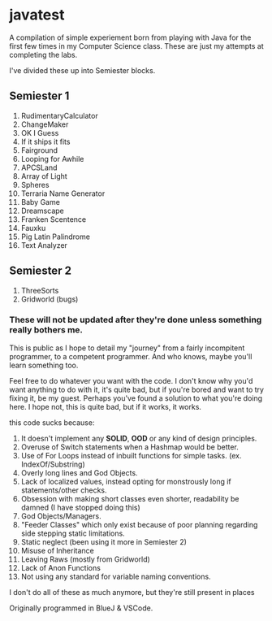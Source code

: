 # javatest
A compilation of simple experiement born from playing with Java for the first few times in my Computer Science class. These are just my attempts at completing the labs.  

I've divided these up into Semiester blocks.  

## Semiester 1
1. RudimentaryCalculator
2. ChangeMaker
3. OK I Guess
4. If it ships it fits
5. Fairground
6. Looping for Awhile
7. APCSLand
8. Array of Light
9. Spheres
10. Terraria Name Generator
11. Baby Game
12. Dreamscape
13. Franken Scentence
14. Fauxku
15. Pig Latin Palindrome
16. Text Analyzer

## Semiester 2
1. ThreeSorts
2. Gridworld (bugs)

### These will not be updated after they're done unless something really bothers me.

This is public as I hope to detail my "journey" from a fairly incompitent programmer, to a competent programmer. And who knows, maybe you'll learn something too.  

Feel free to do whatever you want with the code. I don't know why you'd want anything to do with it, it's quite bad, but if you're bored and want to try fixing it, be my guest. Perhaps you've found a solution to what you're doing here. I hope not, this is quite bad, but if it works, it works.  

this code sucks because:
1. It doesn't implement any __SOLID__, __OOD__ or any kind of design principles.
2. Overuse of Switch statements when a Hashmap would be better.
3. Use of For Loops instead of inbuilt functions for simple tasks. (ex. IndexOf/Substring)
4. Overly long lines and God Objects.
5. Lack of localized values, instead opting for monstrously long if statements/other checks.
6. Obsession with making short classes even shorter, readability be damned (I have stopped doing this)
7. God Objects/Managers.
8. "Feeder Classes" which only exist because of poor planning regarding side stepping static limitations.
9. Static neglect (been using it more in Semiester 2)
10. Misuse of Inheritance
11. Leaving Raws (mostly from Gridworld)
12. Lack of Anon Functions
13. Not using any standard for variable naming conventions.

I don't do all of these as much anymore, but they're still present in places  

Originally programmed in BlueJ & VSCode.
